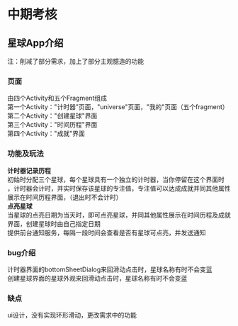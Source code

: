 # 中期考核  
## 星球App介绍  
注：削减了部分需求，加上了部分主观臆造的功能  
### 页面  
由四个Activity和五个Fragment组成  
第一个Activity："计时器"页面，"universe"页面，"我的"页面（五个fragment）  
第二个Activity："创建星球"界面  
第三个Activity："时间历程"界面  
第四个Activity："成就"界面  
### 功能及玩法  
**计时器记录历程**  
初始时分配三个星球，每个星球具有一个独立的计时器，当你停留在这个界面时  
，计时器会计时，并实时保存该星球的专注值，专注值可以达成成就并同其他属性  
展示在时间历程界面，（退出时不会计时）  
**点亮星球**  
当星球的点亮日期为当天时，即可点亮星球，并同其他属性展示在时间历程及成就  
界面，创建星球时由自己指定日期  
提供前台通知服务，每隔一段时间会查看是否有星球可点亮，并发送通知  
### bug介绍  
计时器界面的bottomSheetDialog来回滑动点击时，星球名称有时不会变蓝  
创建星球界面的星球外观来回滑动点击时，星球名称有时不会变蓝
### 缺点  
ui设计，没有实现环形滑动，更改需求中的功能
